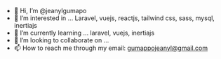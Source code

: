 - 👋 Hi, I’m @jeanylgumapo
- 👀 I’m interested in ... Laravel, vuejs, reactjs, tailwind css, sass, mysql, inertiajs
- 🌱 I’m currently learning ... laravel, vuejs, inertiajs
- 💞️ I’m looking to collaborate on ...
- 📫 How to reach me through my email: gumappojeanyl@gmail.com

<!---
jeanylgumapo/jeanylgumapo is a ✨ special ✨ repository because its `README.md` (this file) appears on your GitHub profile.
You can click the Preview link to take a look at your changes.
--->
